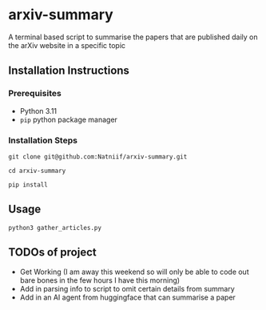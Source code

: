 # arxiv-summary

A terminal based script to summarise the papers that are published daily on the arXiv website in a specific topic

## Installation Instructions

### Prerequisites

-   Python 3.11
-   `pip` python package manager

### Installation Steps

```
git clone git@github.com:Natniif/arxiv-summary.git

cd arxiv-summary

pip install
```

## Usage

`python3 gather_articles.py`

## TODOs of project

-   Get Working (I am away this weekend so will only be able to code out bare bones in the few hours I have this morning)
-   Add in parsing info to script to omit certain details from summary
-   Add in an AI agent from huggingface that can summarise a paper
